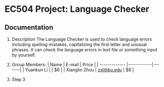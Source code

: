 # EC504 Project: Language Checker
## Documentation
1. Description
The Language Checker is used to check language errors including spelling mistakes, capitalizing the first letter and unusual phrases. It can check the language errors in text file or something input by yourself.

2. Group Members:
| Name          | E-mail     | Price |
| ------------- |------------|-------|
| Yuankun Li    |            | $6    |
| Xianglin Zhou | zxl@bu.edu | $8    |
3. Step 3
